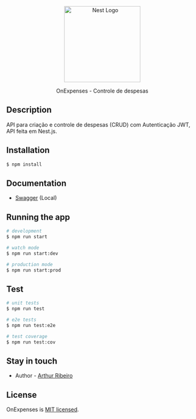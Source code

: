<p align="center">
  <a href="http://nestjs.com/" target="blank"><img src="https://cdn-icons-png.flaticon.com/512/9635/9635073.png" width="200" alt="Nest Logo" /></a>
</p>

[circleci-image]: https://img.shields.io/circleci/build/github/nestjs/nest/master?token=abc123def456
[circleci-url]: https://circleci.com/gh/nestjs/nest

  <p align="center">OnExpenses - Controle de despesas</p>

## Description

API para criação e controle de despesas (CRUD) com Autenticação JWT, API feita em Nest.js.

## Installation

```bash
$ npm install
```

## Documentation
- [Swagger](http://localhost:3000/api#/) (Local)

## Running the app

```bash
# development
$ npm run start

# watch mode
$ npm run start:dev

# production mode
$ npm run start:prod
```

## Test

```bash
# unit tests
$ npm run test

# e2e tests
$ npm run test:e2e

# test coverage
$ npm run test:cov
```

## Stay in touch

- Author - [Arthur Ribeiro](https://github.com/xArthurDev)

## License

OnExpenses is [MIT licensed](LICENSE).
